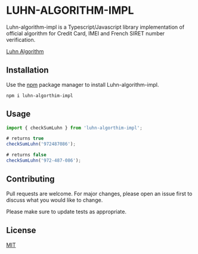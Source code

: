 # LUHN-ALGORITHM-IMPL

Luhn-algorithm-impl is a Typescript/Javascript library implementation of official algorithm for Credit Card, IMEI and French SIRET number verification.

[Luhn Algorithm](https://fr.wikipedia.org/wiki/Formule_de_Luhn)

## Installation

Use the [npm](https://npmjs.com) package manager to install Luhn-algorithm-impl.

```shell
npm i luhn-algorthim-impl
```

## Usage

```Typescript
import { checkSumLuhn } from 'luhn-algorthim-impl';

# returns true
checkSumLuhn('972487086');

# returns false
checkSumLuhn('972-487-086');
```

## Contributing
Pull requests are welcome. For major changes, please open an issue first to discuss what you would like to change.

Please make sure to update tests as appropriate.

## License
[MIT](https://choosealicense.com/licenses/mit/)